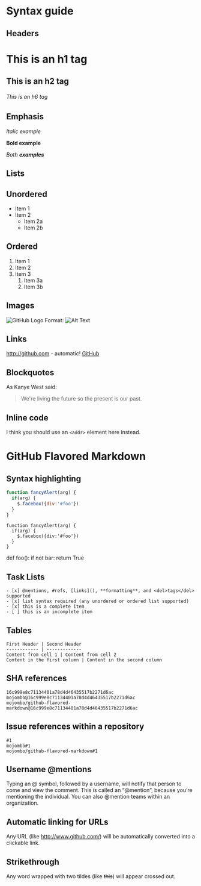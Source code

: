 # Syntax guide

## Headers

# This is an h1 tag
## This is an h2 tag
###### This is an h6 tag

## Emphasis

*Italic example*

**Bold example**

_Both **examples**_

## Lists

## Unordered

* Item 1
* Item 2
  * Item 2a
  * Item 2b

## Ordered

1. Item 1
1. Item 2
1. Item 3
   1. Item 3a
   1. Item 3b

## Images

![GitHub Logo](/images/logo.png)
Format: ![Alt Text](url)

## Links

http://github.com - automatic!
[GitHub](http://github.com)

## Blockquotes

As Kanye West said:

> We're living the future so
> the present is our past.

## Inline code

I think you should use an
`<addr>` element here instead.

# GitHub Flavored Markdown

## Syntax highlighting

```javascript
function fancyAlert(arg) {
  if(arg) {
    $.facebox({div:'#foo'})
  }
}
```
    function fancyAlert(arg) {
      if(arg) {
        $.facebox({div:'#foo'})
      }
    }

def foo():
    if not bar:
        return True

## Task Lists
```
- [x] @mentions, #refs, [links](), **formatting**, and <del>tags</del> supported
- [x] list syntax required (any unordered or ordered list supported)
- [x] this is a complete item
- [ ] this is an incomplete item
```

## Tables
```
First Header | Second Header
------------ | -------------
Content from cell 1 | Content from cell 2
Content in the first column | Content in the second column
```

## SHA references
```
16c999e8c71134401a78d4d46435517b2271d6ac
mojombo@16c999e8c71134401a78d4d46435517b2271d6ac
mojombo/github-flavored-markdown@16c999e8c71134401a78d4d46435517b2271d6ac
```

## Issue references within a repository
```
#1
mojombo#1
mojombo/github-flavored-markdown#1
```

## Username @mentions
Typing an @ symbol, followed by a username, will notify that person to come and view the comment. This is called an “@mention”, because you’re mentioning the individual. You can also @mention teams within an organization.

## Automatic linking for URLs
Any URL (like http://www.github.com/) will be automatically converted into a clickable link.

## Strikethrough
Any word wrapped with two tildes (like ~~this~~) will appear crossed out.
